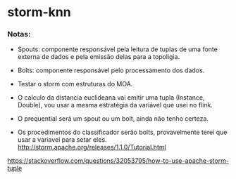 # storm-knn

### Notas:
- Spouts: componente responsável pela leitura de tuplas de uma fonte externa de dados e pela emissão delas para a topoligia.
- Bolts: componente responsável pelo processamento dos dados.
- Testar o storm com estruturas do MOA.



- O calculo da distancia euclideana vai emitir uma tupla (Instance, Double), vou usar a mesma estratégia da variável que usei no flink.
- O prequential será um spout ou um bolt, ainda não tenho certeza.
- Os procedimentos do classificador serão bolts, provavelmente terei que usar a variavel para setar eles.
http://storm.apache.org/releases/1.1.0/Tutorial.html

https://stackoverflow.com/questions/32053795/how-to-use-apache-storm-tuple
